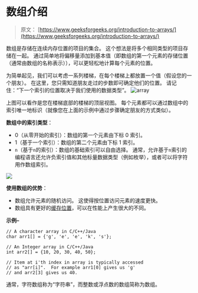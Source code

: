 # 数组介绍

> 原文： [https://www.geeksforgeeks.org/introduction-to-arrays/](https://www.geeksforgeeks.org/introduction-to-arrays/)

数组是存储在连续内存位置的项目的集合。 这个想法是将多个相同类型的项目存储在一起。 通过简单地将偏移量添加到基本值（即数组的第一个元素的存储位置（通常由数组的名称表示）），可以更轻松地计算每个元素的位置。

为简单起见，我们可以考虑一系列楼梯，在每个楼梯上都放置一个值（假设您的一个朋友）。 在这里，您只需知道朋友走过的步数即可确定他们的位置。
请记住：“下一个索引的位置取决于我们使用的数据类型”。
![array](img/06ae604a79a0646affeb3b79ae905dcd.png)

上图可以看作是您在楼梯底部的楼梯的顶层视图。 每个元素都可以通过数组中的索引唯一地标识（就像您在上面的示例中通过步骤确定朋友的方式类似）。

**数组中的索引类型**：

*   0（从零开始的索引）：数组的第一个元素由下标 0 索引。
*   1（基于一个索引）：数组的第二个元素由下标 1 索引。
*   `n`（基于`n`的索引）：数组的基础索引可以自由选择。 通常，允许基于`n`索引的编程语言还允许负索引值和其他标量数据类型（例如枚举），或者可以将字符用作数组索引。

![](img/f638bc6d869bd54a01af33849b8a4661.png)

**使用数组的优势**：

*   数组允许元素的随机访问。 这使得按位置访问元素的速度更快。
*   数组具有更好的[缓存位置](https://en.wikipedia.org/wiki/Locality_of_reference "cache locality")，可以在性能上产生很大的不同。

**示例–**

```
// A character array in C/C++/Java
char arr1[] = {'g', 'e', 'e', 'k', 's'};

// An Integer array in C/C++/Java
int arr2[] = {10, 20, 30, 40, 50};

// Item at i'th index in array is typically accessed
// as "arr[i]".  For example arr1[0] gives us 'g'
// and arr2[3] gives us 40.

```

通常，字符数组称为“字符串”，而整数或浮点数的数组简称为数组。



